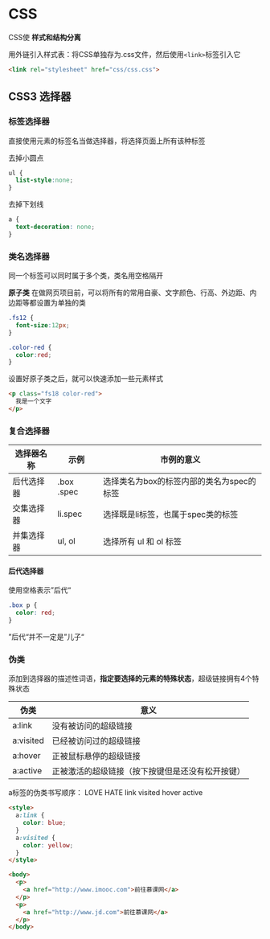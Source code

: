 # CSS

CSS使 **样式和结构分离**

用外链引入样式表：将CSS单独存为.css文件，然后使用`<link>`标签引入它

```html
<link rel="stylesheet" href="css/css.css">
```



## CSS3 选择器

### 标签选择器

直接使用元素的标签名当做选择器，将选择页面上所有该种标签



去掉小圆点

```css
ul {
  list-style:none;
}
```



去掉下划线

```css
a {
  text-decoration: none;
}
```



### 类名选择器

同一个标签可以同时属于多个类，类名用空格隔开



**原子类**
在做网页项目前，可以将所有的常用自豪、文字颜色、行高、外边距、内边距等都设置为单独的类

```css
.fs12 {
  font-size:12px;
}

.color-red {
  color:red;
}
```

设置好原子类之后，就可以快速添加一些元素样式

```html
<p class="fs18 color-red">
  我是一个文字
</p>
```

### 复合选择器

| 选择器名称 | 示例       | 市例的意义                                |
| ---------- | ---------- | ----------------------------------------- |
| 后代选择器 | .box .spec | 选择类名为box的标签内部的类名为spec的标签 |
| 交集选择器 | li.spec    | 选择既是li标签，也属于spec类的标签        |
| 并集选择器 | ul, ol     | 选择所有 ul 和 ol 标签                    |

#### 后代选择器

使用空格表示”后代“

```css
.box p {
  color: red;
}
```

”后代“并不一定是”儿子“

### 伪类

添加到选择器的描述性词语，**指定要选择的元素的特殊状态**，超级链接拥有4个特殊状态

| 伪类      | 意义                                             |
| --------- | ------------------------------------------------ |
| a:link    | 没有被访问的超级链接                             |
| a:visited | 已经被访问过的超级链接                           |
| a:hover   | 正被鼠标悬停的超级链接                           |
| a:active  | 正被激活的超级链接（按下按键但是还没有松开按键） |

a标签的伪类书写顺序： LOVE HATE
link  visited  hover  active

```html
<style>
  a:link {
    color: blue;
  }
  a:visited {
    color: yellow;
  }
</style>

<body>
  <p>
    <a href="http://www.imooc.com">前往慕课网</a>
  </p>
  <p>
    <a href="http://www.jd.com">前往慕课网</a>
  </p>
</body>
```

